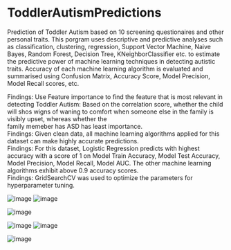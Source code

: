 # ToddlerAutismPredictions

Prediction of Toddler Autism based on 10 screening questionaires and other personal traits. This porgram uses descriptive and predictive analyses such as classification, clustering, regression, Support Vector Machine, Naive Bayes, Random Forest, Decision Tree, KNeighborClassifier etc. to estimate the predictive power of machine learning techniques in detecting autistic traits. Accuracy of each machine learning algorithm is evaluated and summarised using Confusion Matrix, Accuracy Score, Model Precision, Model Recall scores, etc.

Findings: Use Feature importance to find the feature that is most relevant in detecting Toddler Autism:
          Based on the correlation score, whether the child will shos wigns of waning to comfort when someone else in the family is visibly upset, whereas whether the  
          family memeber has ASD has least importance.    
Findings: Given clean data, all machine learning algorithms applied for this dataset can make highly accurate predictions.    
Findings: For this dataset, Logistic Regression predicts with highest accuracy with a score of 1  on Model Train Accuracy, Model Test Accuracy, Model Precision,                    Model Recall, Model AUC. The other machine learning algorithms exhibit above 0.9 accuracy scores.    
Findings: GridSearchCV was used to optimize the parameters for hyperparameter tuning.

![image](https://user-images.githubusercontent.com/35645038/188266309-43d6cbe1-f542-4bae-a1fb-de4726c6a0d2.png)
![image](https://user-images.githubusercontent.com/35645038/188266951-ee3024dd-5c5f-46b3-83f0-1f335d4504bb.png)

![image](https://user-images.githubusercontent.com/35645038/188278065-828272a8-d282-4f11-bac7-f6abd87b5a0a.png)


![image](https://user-images.githubusercontent.com/35645038/188266397-e8bfb878-d8a1-4687-9798-ccd795af44f0.png)
![image](https://user-images.githubusercontent.com/35645038/188266491-06d1d114-a098-4bf9-88b4-e0539d17bae0.png)

![image](https://user-images.githubusercontent.com/35645038/188266345-0f201fee-afbb-4b43-b450-45c1c62002c5.png)

